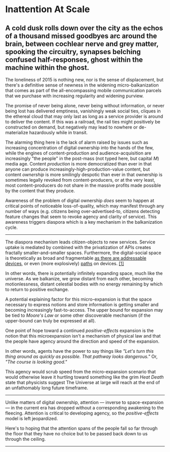 <div class="col col--main">

<h1 id="inattention-at-scale">Inattention At Scale</h1>
<h2 id="a-cold-dusk-rolls-down-over-the-city-as-the-echos-of-a-thousand-missed-goodbyes-arc-around-the-brain-between-cochlear-nerve-and-grey-matter-spooking-the-circuitry-synapses-belching-confused-half-responses-ghost-within-the-machine-within-the-ghost.">A cold dusk rolls down over the city as the echos of a thousand missed goodbyes arc around the brain, between cochlear nerve and grey matter, spooking the circuitry, synapses belching confused half-responses, ghost within the machine within the ghost.</h2>
<p>The loneliness of 2015 is nothing new, nor is the sense of displacement, but there's a definitive sense of newness in the widening micro-balkanization that comes as part of the all-encompassing mobile communication parcels that we purchase with increasing regularity and widening purview.</p>
<p>The promise of never being alone, never being without information, or never being lost has delivered emptiness, vanishingly weak social ties, cliques in the ethereal cloud that may only last as long as a service provider is around to deliver the content. If this was a railroad, the rail ties might positively be constructed on demand, but negatively may lead to nowhere or de-materialize hazardously while in transit.</p>
<p>The alarming thing here is the lack of alarm raised by issues such as increasing concentration of digital ownership into the hands of the few, while the engines of content-production and audience-acquisition are increasingly &quot;the people&quot; in the post-mass (not typed here, but capital <em>M</em>) media age. Content <em>production</em> is more democratized than ever in that anyone can produce increasingly-high-production-value content, but content <em>ownership</em> is more smilingly despotic than ever in that ownership is sometimes legally revoked from content-producers, or at the very least, most content-producers do not share in the massive profits made possible by the content that they produce.</p>
<p>Awareness of the problem of digital ownership <em>does</em> seem to happen at critical points of noticeable loss-of-quality, which may manifest through any number of ways (e.g. citizens being over-advertised-to, citizens detecting feature changes that seem to revoke agency and clarity of service). This awareness triggers diaspora which is a key mechanism in the balkanization cycle.</p>
</div>

<div class="col">

<hr class="u-absolute--before" />

<p>The diaspora mechanism leads citizen-objects to new services. Service uptake is mediated by combined with the privatization of APIs creates fractally smaller-and-smaller spaces. Furthermore, the digital-social space is theoretically as broad and fragmentable <a href="http://en.wikipedia.org/wiki/IPv6">as there are addressable devices</a>, or even (more explosively) <a href="http://en.wikipedia.org/wiki/Path_%28computing%29">paths</a> on devices. <a href="http://tilde.club">[1]</a></p>
<p>In other words, there is potentially infinitely expanding space, much like the universe. As we balkanize, we grow distant from each other, becoming motionlessness, distant celestial bodies with no energy remaining by which to return to positive exchange.</p>
<p>A potential explaining factor for this micro-expansion is that the space necessary to express notions and store information is getting smaller and becoming increasingly fast-to-access. The upper bound for expansion may be tied to <em>Moore's Law</em> or some other discoverable mechanism (if the upper-bound can truly be expressed at all).</p>
</div>

<div class="col">

<p>One point of hope toward a continued <em>positive-effects</em> expansion is the notion that this microexpansion isn't a mechanism of physical law and that the people have agency around the direction and speed of the expansion.</p>
<p>In other words, agents have the power to say things like <em>&quot;Let's turn this thing around as quickly as possible. That pathway looks dangerous.&quot;</em> Or, <em>&quot;The course is looking good.&quot;</em></p>
<p>This agency would scrub speed from the micro-expansion scenario that would otherwise leave it hurtling toward something like the grim <em>Heat Death</em> state that physicists suggest The Universe at large will reach at the end of an unfathomably long future timeframe.</p>
<hr class="u-absolute--before" />

<p>Unlike matters of digital ownership, attention — inverse to space-expansion — in the current era has dropped without a corresponding awakening to the fleecing. Attention is critical to developing agency, so the <em>positive-effects</em> model is left jeopardized.</p>
<p>Here's to hoping that the attention spans of the people fall so far through the floor that they have no choice but to be passed back down to us through the ceiling.</p>
</div>
<hr class="u-absolute--before" />


